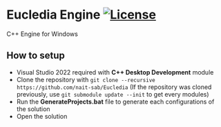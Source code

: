 # Eucledia Engine [![License](https://img.shields.io/github/license/nait-sab/Eucledia.svg)](https://github.com/nait-sab/Eucledia/blob/main/LICENSE)

C++ Engine for Windows

## How to setup
- Visual Studio 2022 required with **C++ Desktop Development** module
- Clone the repository with `git clone --recursive https://github.com/nait-sab/Eucledia`
(If the repository was cloned previously, use `git submodule update --init` to get every modules)
- Run the **GenerateProjects.bat** file to generate each configurations of the solution
- Open the solution
